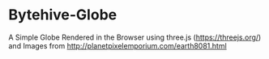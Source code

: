 # Bytehive-Globe

A Simple Globe Rendered in the Browser using three.js (https://threejs.org/)
and Images from http://planetpixelemporium.com/earth8081.html

